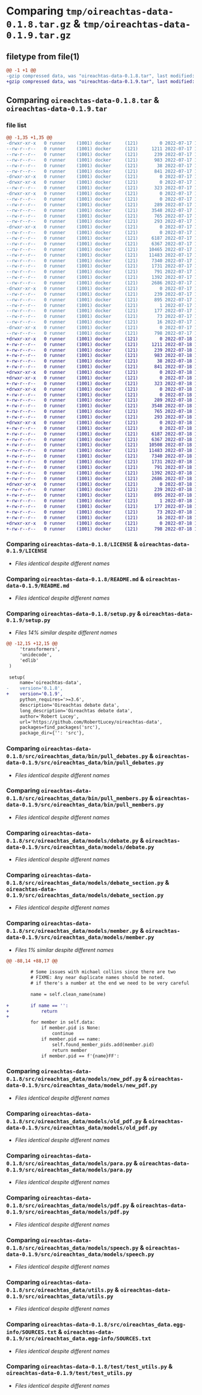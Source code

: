 # Comparing `tmp/oireachtas-data-0.1.8.tar.gz` & `tmp/oireachtas-data-0.1.9.tar.gz`

## filetype from file(1)

```diff
@@ -1 +1 @@
-gzip compressed data, was "oireachtas-data-0.1.8.tar", last modified: Sun Jul 17 12:37:54 2022, max compression
+gzip compressed data, was "oireachtas-data-0.1.9.tar", last modified: Mon Jul 18 16:07:40 2022, max compression
```

## Comparing `oireachtas-data-0.1.8.tar` & `oireachtas-data-0.1.9.tar`

### file list

```diff
@@ -1,35 +1,35 @@
-drwxr-xr-x   0 runner    (1001) docker     (121)        0 2022-07-17 12:37:54.913762 oireachtas-data-0.1.8/
--rw-r--r--   0 runner    (1001) docker     (121)     1211 2022-07-17 12:36:58.000000 oireachtas-data-0.1.8/LICENSE
--rw-r--r--   0 runner    (1001) docker     (121)      239 2022-07-17 12:37:54.913762 oireachtas-data-0.1.8/PKG-INFO
--rw-r--r--   0 runner    (1001) docker     (121)      983 2022-07-17 12:36:58.000000 oireachtas-data-0.1.8/README.md
--rw-r--r--   0 runner    (1001) docker     (121)       38 2022-07-17 12:37:54.913762 oireachtas-data-0.1.8/setup.cfg
--rw-r--r--   0 runner    (1001) docker     (121)      841 2022-07-17 12:36:58.000000 oireachtas-data-0.1.8/setup.py
-drwxr-xr-x   0 runner    (1001) docker     (121)        0 2022-07-17 12:37:54.909762 oireachtas-data-0.1.8/src/
-drwxr-xr-x   0 runner    (1001) docker     (121)        0 2022-07-17 12:37:54.913762 oireachtas-data-0.1.8/src/oireachtas_data/
--rw-r--r--   0 runner    (1001) docker     (121)      323 2022-07-17 12:36:58.000000 oireachtas-data-0.1.8/src/oireachtas_data/__init__.py
-drwxr-xr-x   0 runner    (1001) docker     (121)        0 2022-07-17 12:37:54.913762 oireachtas-data-0.1.8/src/oireachtas_data/bin/
--rw-r--r--   0 runner    (1001) docker     (121)        0 2022-07-17 12:36:58.000000 oireachtas-data-0.1.8/src/oireachtas_data/bin/__init__.py
--rw-r--r--   0 runner    (1001) docker     (121)      289 2022-07-17 12:36:58.000000 oireachtas-data-0.1.8/src/oireachtas_data/bin/load_debates.py
--rw-r--r--   0 runner    (1001) docker     (121)     3548 2022-07-17 12:36:58.000000 oireachtas-data-0.1.8/src/oireachtas_data/bin/pull_debates.py
--rw-r--r--   0 runner    (1001) docker     (121)      765 2022-07-17 12:36:58.000000 oireachtas-data-0.1.8/src/oireachtas_data/bin/pull_members.py
--rw-r--r--   0 runner    (1001) docker     (121)      293 2022-07-17 12:36:58.000000 oireachtas-data-0.1.8/src/oireachtas_data/constants.py
-drwxr-xr-x   0 runner    (1001) docker     (121)        0 2022-07-17 12:37:54.913762 oireachtas-data-0.1.8/src/oireachtas_data/models/
--rw-r--r--   0 runner    (1001) docker     (121)        0 2022-07-17 12:36:58.000000 oireachtas-data-0.1.8/src/oireachtas_data/models/__init__.py
--rw-r--r--   0 runner    (1001) docker     (121)     6187 2022-07-17 12:36:58.000000 oireachtas-data-0.1.8/src/oireachtas_data/models/debate.py
--rw-r--r--   0 runner    (1001) docker     (121)     6367 2022-07-17 12:36:58.000000 oireachtas-data-0.1.8/src/oireachtas_data/models/debate_section.py
--rw-r--r--   0 runner    (1001) docker     (121)    10465 2022-07-17 12:36:58.000000 oireachtas-data-0.1.8/src/oireachtas_data/models/member.py
--rw-r--r--   0 runner    (1001) docker     (121)    11483 2022-07-17 12:36:58.000000 oireachtas-data-0.1.8/src/oireachtas_data/models/new_pdf.py
--rw-r--r--   0 runner    (1001) docker     (121)     7340 2022-07-17 12:36:58.000000 oireachtas-data-0.1.8/src/oireachtas_data/models/old_pdf.py
--rw-r--r--   0 runner    (1001) docker     (121)     1731 2022-07-17 12:36:58.000000 oireachtas-data-0.1.8/src/oireachtas_data/models/para.py
--rw-r--r--   0 runner    (1001) docker     (121)      791 2022-07-17 12:36:58.000000 oireachtas-data-0.1.8/src/oireachtas_data/models/pdf.py
--rw-r--r--   0 runner    (1001) docker     (121)     1392 2022-07-17 12:36:58.000000 oireachtas-data-0.1.8/src/oireachtas_data/models/speech.py
--rw-r--r--   0 runner    (1001) docker     (121)     2686 2022-07-17 12:36:58.000000 oireachtas-data-0.1.8/src/oireachtas_data/utils.py
-drwxr-xr-x   0 runner    (1001) docker     (121)        0 2022-07-17 12:37:54.913762 oireachtas-data-0.1.8/src/oireachtas_data.egg-info/
--rw-r--r--   0 runner    (1001) docker     (121)      239 2022-07-17 12:37:54.000000 oireachtas-data-0.1.8/src/oireachtas_data.egg-info/PKG-INFO
--rw-r--r--   0 runner    (1001) docker     (121)      895 2022-07-17 12:37:54.000000 oireachtas-data-0.1.8/src/oireachtas_data.egg-info/SOURCES.txt
--rw-r--r--   0 runner    (1001) docker     (121)        1 2022-07-17 12:37:54.000000 oireachtas-data-0.1.8/src/oireachtas_data.egg-info/dependency_links.txt
--rw-r--r--   0 runner    (1001) docker     (121)      177 2022-07-17 12:37:54.000000 oireachtas-data-0.1.8/src/oireachtas_data.egg-info/entry_points.txt
--rw-r--r--   0 runner    (1001) docker     (121)       73 2022-07-17 12:37:54.000000 oireachtas-data-0.1.8/src/oireachtas_data.egg-info/requires.txt
--rw-r--r--   0 runner    (1001) docker     (121)       16 2022-07-17 12:37:54.000000 oireachtas-data-0.1.8/src/oireachtas_data.egg-info/top_level.txt
-drwxr-xr-x   0 runner    (1001) docker     (121)        0 2022-07-17 12:37:54.913762 oireachtas-data-0.1.8/test/
--rw-r--r--   0 runner    (1001) docker     (121)      798 2022-07-17 12:36:58.000000 oireachtas-data-0.1.8/test/test_utils.py
+drwxr-xr-x   0 runner    (1001) docker     (121)        0 2022-07-18 16:07:40.464725 oireachtas-data-0.1.9/
+-rw-r--r--   0 runner    (1001) docker     (121)     1211 2022-07-18 16:06:28.000000 oireachtas-data-0.1.9/LICENSE
+-rw-r--r--   0 runner    (1001) docker     (121)      239 2022-07-18 16:07:40.464725 oireachtas-data-0.1.9/PKG-INFO
+-rw-r--r--   0 runner    (1001) docker     (121)      983 2022-07-18 16:06:28.000000 oireachtas-data-0.1.9/README.md
+-rw-r--r--   0 runner    (1001) docker     (121)       38 2022-07-18 16:07:40.464725 oireachtas-data-0.1.9/setup.cfg
+-rw-r--r--   0 runner    (1001) docker     (121)      841 2022-07-18 16:06:28.000000 oireachtas-data-0.1.9/setup.py
+drwxr-xr-x   0 runner    (1001) docker     (121)        0 2022-07-18 16:07:40.464725 oireachtas-data-0.1.9/src/
+drwxr-xr-x   0 runner    (1001) docker     (121)        0 2022-07-18 16:07:40.464725 oireachtas-data-0.1.9/src/oireachtas_data/
+-rw-r--r--   0 runner    (1001) docker     (121)      323 2022-07-18 16:06:28.000000 oireachtas-data-0.1.9/src/oireachtas_data/__init__.py
+drwxr-xr-x   0 runner    (1001) docker     (121)        0 2022-07-18 16:07:40.464725 oireachtas-data-0.1.9/src/oireachtas_data/bin/
+-rw-r--r--   0 runner    (1001) docker     (121)        0 2022-07-18 16:06:28.000000 oireachtas-data-0.1.9/src/oireachtas_data/bin/__init__.py
+-rw-r--r--   0 runner    (1001) docker     (121)      289 2022-07-18 16:06:28.000000 oireachtas-data-0.1.9/src/oireachtas_data/bin/load_debates.py
+-rw-r--r--   0 runner    (1001) docker     (121)     3548 2022-07-18 16:06:28.000000 oireachtas-data-0.1.9/src/oireachtas_data/bin/pull_debates.py
+-rw-r--r--   0 runner    (1001) docker     (121)      765 2022-07-18 16:06:28.000000 oireachtas-data-0.1.9/src/oireachtas_data/bin/pull_members.py
+-rw-r--r--   0 runner    (1001) docker     (121)      293 2022-07-18 16:06:28.000000 oireachtas-data-0.1.9/src/oireachtas_data/constants.py
+drwxr-xr-x   0 runner    (1001) docker     (121)        0 2022-07-18 16:07:40.464725 oireachtas-data-0.1.9/src/oireachtas_data/models/
+-rw-r--r--   0 runner    (1001) docker     (121)        0 2022-07-18 16:06:28.000000 oireachtas-data-0.1.9/src/oireachtas_data/models/__init__.py
+-rw-r--r--   0 runner    (1001) docker     (121)     6187 2022-07-18 16:06:28.000000 oireachtas-data-0.1.9/src/oireachtas_data/models/debate.py
+-rw-r--r--   0 runner    (1001) docker     (121)     6367 2022-07-18 16:06:28.000000 oireachtas-data-0.1.9/src/oireachtas_data/models/debate_section.py
+-rw-r--r--   0 runner    (1001) docker     (121)    10508 2022-07-18 16:06:28.000000 oireachtas-data-0.1.9/src/oireachtas_data/models/member.py
+-rw-r--r--   0 runner    (1001) docker     (121)    11483 2022-07-18 16:06:28.000000 oireachtas-data-0.1.9/src/oireachtas_data/models/new_pdf.py
+-rw-r--r--   0 runner    (1001) docker     (121)     7340 2022-07-18 16:06:28.000000 oireachtas-data-0.1.9/src/oireachtas_data/models/old_pdf.py
+-rw-r--r--   0 runner    (1001) docker     (121)     1731 2022-07-18 16:06:28.000000 oireachtas-data-0.1.9/src/oireachtas_data/models/para.py
+-rw-r--r--   0 runner    (1001) docker     (121)      791 2022-07-18 16:06:28.000000 oireachtas-data-0.1.9/src/oireachtas_data/models/pdf.py
+-rw-r--r--   0 runner    (1001) docker     (121)     1392 2022-07-18 16:06:28.000000 oireachtas-data-0.1.9/src/oireachtas_data/models/speech.py
+-rw-r--r--   0 runner    (1001) docker     (121)     2686 2022-07-18 16:06:28.000000 oireachtas-data-0.1.9/src/oireachtas_data/utils.py
+drwxr-xr-x   0 runner    (1001) docker     (121)        0 2022-07-18 16:07:40.464725 oireachtas-data-0.1.9/src/oireachtas_data.egg-info/
+-rw-r--r--   0 runner    (1001) docker     (121)      239 2022-07-18 16:07:39.000000 oireachtas-data-0.1.9/src/oireachtas_data.egg-info/PKG-INFO
+-rw-r--r--   0 runner    (1001) docker     (121)      895 2022-07-18 16:07:40.000000 oireachtas-data-0.1.9/src/oireachtas_data.egg-info/SOURCES.txt
+-rw-r--r--   0 runner    (1001) docker     (121)        1 2022-07-18 16:07:39.000000 oireachtas-data-0.1.9/src/oireachtas_data.egg-info/dependency_links.txt
+-rw-r--r--   0 runner    (1001) docker     (121)      177 2022-07-18 16:07:40.000000 oireachtas-data-0.1.9/src/oireachtas_data.egg-info/entry_points.txt
+-rw-r--r--   0 runner    (1001) docker     (121)       73 2022-07-18 16:07:40.000000 oireachtas-data-0.1.9/src/oireachtas_data.egg-info/requires.txt
+-rw-r--r--   0 runner    (1001) docker     (121)       16 2022-07-18 16:07:40.000000 oireachtas-data-0.1.9/src/oireachtas_data.egg-info/top_level.txt
+drwxr-xr-x   0 runner    (1001) docker     (121)        0 2022-07-18 16:07:40.464725 oireachtas-data-0.1.9/test/
+-rw-r--r--   0 runner    (1001) docker     (121)      798 2022-07-18 16:06:28.000000 oireachtas-data-0.1.9/test/test_utils.py
```

### Comparing `oireachtas-data-0.1.8/LICENSE` & `oireachtas-data-0.1.9/LICENSE`

 * *Files identical despite different names*

### Comparing `oireachtas-data-0.1.8/README.md` & `oireachtas-data-0.1.9/README.md`

 * *Files identical despite different names*

### Comparing `oireachtas-data-0.1.8/setup.py` & `oireachtas-data-0.1.9/setup.py`

 * *Files 14% similar despite different names*

```diff
@@ -12,15 +12,15 @@
     'transformers',
     'unidecode',
     'edlib'
 )
 
 setup(
     name='oireachtas-data',
-    version='0.1.8',
+    version='0.1.9',
     python_requires='>=3.6',
     description='Oireachtas debate data',
     long_description='Oireachtas debate data',
     author='Robert Lucey',
     url='https://github.com/RobertLucey/oireachtas-data',
     packages=find_packages('src'),
     package_dir={'': 'src'},
```

### Comparing `oireachtas-data-0.1.8/src/oireachtas_data/bin/pull_debates.py` & `oireachtas-data-0.1.9/src/oireachtas_data/bin/pull_debates.py`

 * *Files identical despite different names*

### Comparing `oireachtas-data-0.1.8/src/oireachtas_data/bin/pull_members.py` & `oireachtas-data-0.1.9/src/oireachtas_data/bin/pull_members.py`

 * *Files identical despite different names*

### Comparing `oireachtas-data-0.1.8/src/oireachtas_data/models/debate.py` & `oireachtas-data-0.1.9/src/oireachtas_data/models/debate.py`

 * *Files identical despite different names*

### Comparing `oireachtas-data-0.1.8/src/oireachtas_data/models/debate_section.py` & `oireachtas-data-0.1.9/src/oireachtas_data/models/debate_section.py`

 * *Files identical despite different names*

### Comparing `oireachtas-data-0.1.8/src/oireachtas_data/models/member.py` & `oireachtas-data-0.1.9/src/oireachtas_data/models/member.py`

 * *Files 1% similar despite different names*

```diff
@@ -88,14 +88,17 @@
 
         # Some issues with michael collins since there are two
         # FIXME: Any near duplicate names should be noted.
         # if there's a number at the end we need to be very careful
 
         name = self.clean_name(name)
 
+        if name == '':
+            return
+
         for member in self.data:
             if member.pid is None:
                 continue
             if member.pid == name:
                 self.found_member_pids.add(member.pid)
                 return member
             if member.pid == f'{name}FF':
```

### Comparing `oireachtas-data-0.1.8/src/oireachtas_data/models/new_pdf.py` & `oireachtas-data-0.1.9/src/oireachtas_data/models/new_pdf.py`

 * *Files identical despite different names*

### Comparing `oireachtas-data-0.1.8/src/oireachtas_data/models/old_pdf.py` & `oireachtas-data-0.1.9/src/oireachtas_data/models/old_pdf.py`

 * *Files identical despite different names*

### Comparing `oireachtas-data-0.1.8/src/oireachtas_data/models/para.py` & `oireachtas-data-0.1.9/src/oireachtas_data/models/para.py`

 * *Files identical despite different names*

### Comparing `oireachtas-data-0.1.8/src/oireachtas_data/models/pdf.py` & `oireachtas-data-0.1.9/src/oireachtas_data/models/pdf.py`

 * *Files identical despite different names*

### Comparing `oireachtas-data-0.1.8/src/oireachtas_data/models/speech.py` & `oireachtas-data-0.1.9/src/oireachtas_data/models/speech.py`

 * *Files identical despite different names*

### Comparing `oireachtas-data-0.1.8/src/oireachtas_data/utils.py` & `oireachtas-data-0.1.9/src/oireachtas_data/utils.py`

 * *Files identical despite different names*

### Comparing `oireachtas-data-0.1.8/src/oireachtas_data.egg-info/SOURCES.txt` & `oireachtas-data-0.1.9/src/oireachtas_data.egg-info/SOURCES.txt`

 * *Files identical despite different names*

### Comparing `oireachtas-data-0.1.8/test/test_utils.py` & `oireachtas-data-0.1.9/test/test_utils.py`

 * *Files identical despite different names*

